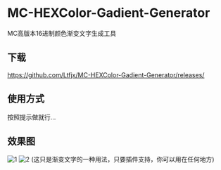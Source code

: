 # MC-HEXColor-Gadient-Generator
MC高版本16进制颜色渐变文字生成工具

## 下载
https://github.com/Ltfjx/MC-HEXColor-Gadient-Generator/releases/

## 使用方式
按照提示做就行...

## 效果图
![1](https://user-images.githubusercontent.com/69747100/125297110-881b0a00-e359-11eb-9d75-da154528089b.png)
![2](https://user-images.githubusercontent.com/69747100/125297219-a254e800-e359-11eb-9aa8-76c167a76351.png)
(这只是渐变文字的一种用法，只要插件支持，你可以用在任何地方)
